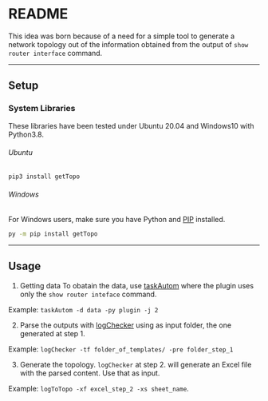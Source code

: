 # README #

This idea was born because of a need for a simple tool to generate a network topology out of the information obtained from the output of `show router interface` command.

---
## Setup ##

### System Libraries
These libraries have been tested under Ubuntu 20.04 and Windows10 with Python3.8.

###### Ubuntu
```bash
pip3 install getTopo
```
###### Windows
For Windows users, make sure you have Python and [PIP](https://pip.pypa.io/en/stable/installing/) installed.
```bash
py -m pip install getTopo
```
---
## Usage ##

1) Getting data
To obatain the data, use [taskAutom](https://pypi.org/project/taskAutom/) where the plugin uses only the `show router inteface` command.

Example: `taskAutom -d data -py plugin -j 2`

2) Parse the outputs with [logChecker](https://pypi.org/project/logChecker/) using as input folder, the one generated at step 1.

Example: `logChecker -tf folder_of_templates/ -pre folder_step_1`

3) Generate the topology. `logChecker` at step 2. will generate an Excel file with the parsed content. Use that as input.

Example: `logToTopo -xf excel_step_2 -xs sheet_name`.


